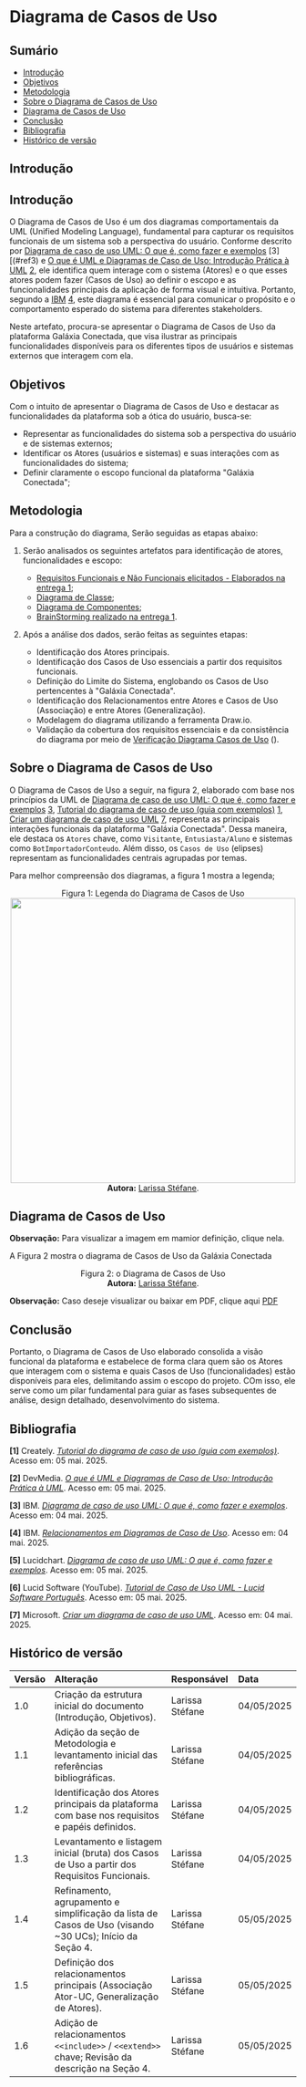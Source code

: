 # Diagrama de Casos de Uso

## Sumário

- [Introdução](#Introdução)
- [Objetivos](#Objetivos)
- [Metodologia](#Metodologia)
- [Sobre o Diagrama de Casos de Uso](#Sobre-o-Diagrama-de-Casos-de-Uso)
- [Diagrama de Casos de Uso](#Diagrama-de-Casos-de-Uso)
- [Conclusão](#Conclusão)
- [Bibliografia](#Bibliografia)
- [Histórico de versão](#Histórico-de-versão)

## Introdução


## Introdução

O Diagrama de Casos de Uso é um dos diagramas comportamentais da UML (Unified Modeling Language), fundamental para capturar os requisitos funcionais de um sistema sob a perspectiva do usuário. Conforme descrito por [Diagrama de caso de uso UML: O que é, como fazer e exemplos](https://www.lucidchart.com/pages/pt/diagrama-de-caso-de-uso-uml) [3][(#ref3) e [O que é UML e Diagramas de Caso de Uso: Introdução Prática à UML](https://www.devmedia.com.br/o-que-e-uml-e-diagramas-de-caso-de-uso-introducao-pratica-a-uml/23408) [2](#ref2), ele identifica quem interage com o sistema (Atores) e o que esses atores podem fazer (Casos de Uso) ao definir o escopo e as funcionalidades principais da aplicação de forma visual e intuitiva. Portanto, segundo a [IBM](https://www.ibm.com/docs/pt-br/rsm/7.5.0?topic=diagrams-use-case) [4](#ref4), este diagrama é essencial para comunicar o propósito e o comportamento esperado do sistema para diferentes stakeholders.

Neste artefato, procura-se apresentar o Diagrama de Casos de Uso da plataforma Galáxia Conectada, que visa ilustrar as principais funcionalidades disponíveis para os diferentes tipos de usuários e sistemas externos que interagem com ela.

## Objetivos

Com o intuito de apresentar o Diagrama de Casos de Uso e destacar as funcionalidades da plataforma sob a ótica do usuário, busca-se:

- Representar as funcionalidades do sistema sob a perspectiva do usuário e de sistemas externos;
- Identificar os Atores (usuários e sistemas) e suas interações com as funcionalidades do sistema;
- Definir claramente o escopo funcional da plataforma "Galáxia Conectada";


## Metodologia

Para a construção do diagrama, Serão seguidas as etapas abaixo:

1.  Serão analisados os seguintes artefatos para identificação de atores, funcionalidades e escopo:
    - [Requisitos Funcionais e Não Funcionais elicitados - Elaborados na entrega 1](https://unbarqdsw2025-1-turma02.github.io/2025.1-T02-_G9_GalaxiaConectada_Entrega01/#/Base/IniciativaExtra/RequisitosElicitados);
    - [Diagrama de Classe](/Modelagem/ModelagemEstatica/DiagramaClasses.md);
    - [Diagrama de Componentes](docs/Modelagem/ModelagemEstatica/DiagramaComponentes.md);
    - [BrainStorming realizado na entrega 1](https://unbarqdsw2025-1-turma02.github.io/2025.1-T02-_G9_GalaxiaConectada_Entrega01/#/Base/ArtefatoGeneralista/BrainStorm).

2.  Após a análise dos dados, serão feitas as seguintes etapas:
    * Identificação dos Atores principais.
    * Identificação dos Casos de Uso essenciais a partir dos requisitos funcionais.
    * Definição do Limite do Sistema, englobando os Casos de Uso pertencentes à "Galáxia Conectada".
    * Identificação dos Relacionamentos entre Atores e Casos de Uso (Associação) e entre Atores (Generalização).
    * Modelagem do diagrama utilizando a ferramenta Draw.io.
    * Validação da cobertura dos requisitos essenciais e da consistência do diagrama por meio de [Verificação Diagrama Casos de Uso]() ().

## Sobre o Diagrama de Casos de Uso

O Diagrama de Casos de Uso a seguir, na figura 2, elaborado com base nos princípios da UML de [Diagrama de caso de uso UML: O que é, como fazer e exemplos](https://www.ibm.com/docs/pt-br/rsm/7.5.0?topic=diagrams-use-case) [3](#ref3), [Tutorial do diagrama de caso de uso (guia com exemplos)](https://creately.com/blog/pt/diagrama/tutorial-de-diagrama-de-caso-de-uso/) [1](#ref1), [Criar um diagrama de caso de uso UML](https://support.microsoft.com/pt-br/topic/criar-um-diagrama-de-caso-de-uso-uml-92cc948d-fc74-466c-9457-e82d62ee1298) [7](#ref7), representa as principais interações funcionais da plataforma "Galáxia Conectada". Dessa maneira, ele destaca os `Atores` chave, como `Visitante`, `Entusiasta/Aluno` e sistemas como `BotImportadorConteudo`. Além disso, os `Casos de Uso` (elipses) representam as funcionalidades centrais agrupadas por temas.

Para melhor compreensão dos diagramas, a figura 1 mostra a legenda;

<div align="center">
    Figura 1: Legenda do Diagrama de Casos de Uso
    <br>
    <img src="" width="500">
    <br>
    <b>Autora:</b> <a href="https://github.com/SkywalkerSupreme">Larissa Stéfane</a>.
    <br>
</div>

## Diagrama de Casos de Uso

**Observação:** Para visualizar a imagem em mamior definição, clique nela.

A Figura 2 mostra o diagrama de Casos de Uso da Galáxia Conectada

<div align="center">
    Figura 2: o Diagrama de Casos de Uso
    <br>
    <img src="">
    <br>
    <b>Autora:</b> <a href="https://github.com/SkywalkerSupreme">Larissa Stéfane</a>.
    <br>
</div>

**Observação:** Caso deseje visualizar ou baixar em PDF, clique aqui [PDF]()

## Conclusão 

Portanto, o Diagrama de Casos de Uso elaborado consolida a visão funcional da plataforma e estabelece de forma clara quem são os Atores que interagem com o sistema e quais Casos de Uso (funcionalidades) estão disponíveis para eles, delimitando assim o escopo do projeto. COm isso, ele serve como um pilar fundamental para guiar as fases subsequentes de análise, design detalhado, desenvolvimento do sistema.

## Bibliografia

<a name="ref1"></a>**[1]** Creately. [*Tutorial do diagrama de caso de uso (guia com exemplos)*](https://creately.com/blog/pt/diagrama/tutorial-de-diagrama-de-caso-de-uso/). Acesso em: 05 mai. 2025.

<a name="ref2"></a>**[2]** DevMedia. [*O que é UML e Diagramas de Caso de Uso: Introdução Prática à UML*](https://www.devmedia.com.br/o-que-e-uml-e-diagramas-de-caso-de-uso-introducao-pratica-a-uml/23408). Acesso em: 05 mai. 2025.

<a name="ref3"></a>**[3]** IBM. [*Diagrama de caso de uso UML: O que é, como fazer e exemplos*](https://www.ibm.com/docs/pt-br/rsm/7.5.0?topic=diagrams-use-case). Acesso em: 04 mai. 2025.

<a name="ref4"></a>**[4]** IBM. [*Relacionamentos em Diagramas de Caso de Uso*](https://www.ibm.com/docs/pt-br/rsm/7.5.0?topic=diagrams-relationships-in-use-case). Acesso em: 04 mai. 2025.

<a name="ref5"></a>**[5]** Lucidchart. [*Diagrama de caso de uso UML: O que é, como fazer e exemplos*](https://www.lucidchart.com/pages/pt/diagrama-de-caso-de-uso-uml). Acesso em: 05 mai. 2025.

<a name="ref6"></a>**[6]** Lucid Software (YouTube). [*Tutorial de Caso de Uso UML - Lucid Software Português*](https://www.youtube.com/watch?v=ab6eDdwS3rA). Acesso em: 05 mai. 2025.

<a name="ref7"></a>**[7]** Microsoft. [*Criar um diagrama de caso de uso UML*](https://support.microsoft.com/pt-br/topic/criar-um-diagrama-de-caso-de-uso-uml-92cc948d-fc74-466c-9457-e82d62ee1298). Acesso em: 04 mai. 2025.

## Histórico de versão


| Versão | Alteração                                                                                              | Responsável       | Data       |
| :----- | :----------------------------------------------------------------------------------------------------- | :---------------- | :--------- |
| 1.0    | Criação da estrutura inicial do documento (Introdução, Objetivos).                                     | Larissa Stéfane   | 04/05/2025 |
| 1.1    | Adição da seção de Metodologia e levantamento inicial das referências bibliográficas.                  | Larissa Stéfane   | 04/05/2025 |
| 1.2    | Identificação dos Atores principais da plataforma com base nos requisitos e papéis definidos.          | Larissa Stéfane   | 04/05/2025 |
| 1.3    | Levantamento e listagem inicial (bruta) dos Casos de Uso a partir dos Requisitos Funcionais.           | Larissa Stéfane   | 04/05/2025 |
| 1.4    | Refinamento, agrupamento e simplificação da lista de Casos de Uso (visando ~30 UCs); Início da Seção 4. | Larissa Stéfane   | 05/05/2025 |
| 1.5    | Definição dos relacionamentos principais (Associação Ator-UC, Generalização de Atores).                | Larissa Stéfane   | 05/05/2025 |
| 1.6    | Adição de relacionamentos `<<include>>` / `<<extend>>` chave; Revisão da descrição na Seção 4.        | Larissa Stéfane   | 05/05/2025 |

